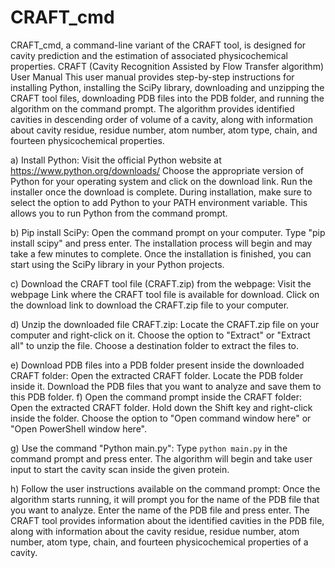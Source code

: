 # CRAFT_cmd
CRAFT_cmd, a command-line variant of the CRAFT tool, is designed for cavity prediction and the estimation of associated physicochemical properties.
CRAFT 
(Cavity Recognition Assisted by Flow Transfer algorithm)
User Manual
This user manual provides step-by-step instructions for installing Python, installing the SciPy library, downloading and unzipping the CRAFT tool files, downloading PDB files into the PDB folder, and running the algorithm on the command prompt. The algorithm provides identified cavities in descending order of volume of a cavity, along with information about cavity residue, residue number, atom number, atom type, chain, and fourteen physicochemical properties.

a) Install Python:
Visit the official Python website at https://www.python.org/downloads/
Choose the appropriate version of Python for your operating system and click on the download link.
Run the installer once the download is complete.
During installation, make sure to select the option to add Python to your PATH environment variable. This allows you to run Python from the command prompt.

b) Pip install SciPy:
Open the command prompt on your computer.
Type "pip install scipy" and press enter.
The installation process will begin and may take a few minutes to complete.
Once the installation is finished, you can start using the SciPy library in your Python projects.

c) Download the CRAFT tool file (CRAFT.zip) from the webpage:
Visit the webpage Link where the CRAFT tool file is available for download.
Click on the download link to download the CRAFT.zip file to your computer.

d) Unzip the downloaded file CRAFT.zip:
Locate the CRAFT.zip file on your computer and right-click on it.
Choose the option to "Extract" or "Extract all" to unzip the file.
Choose a destination folder to extract the files to.

e) Download PDB files into a PDB folder present inside the downloaded CRAFT folder:
Open the extracted CRAFT folder.
Locate the PDB folder inside it.
Download the PDB files that you want to analyze and save them to this PDB folder.
f) Open the command prompt inside the CRAFT folder:
Open the extracted CRAFT folder.
Hold down the Shift key and right-click inside the folder.
Choose the option to "Open command window here" or "Open PowerShell window here".

g) Use the command "Python main.py":
Type ```python main.py``` in the command prompt and press enter.
The algorithm will begin and take user input to start the cavity scan inside the given protein.

h) Follow the user instructions available on the command prompt:
Once the algorithm starts running, it will prompt you for the name of the PDB file that you want to analyze.
Enter the name of the PDB file and press enter.
The CRAFT tool provides information about the identified cavities in the PDB file, along with information about the cavity residue, residue number, atom number, atom type, chain, and fourteen physicochemical properties of a cavity.

